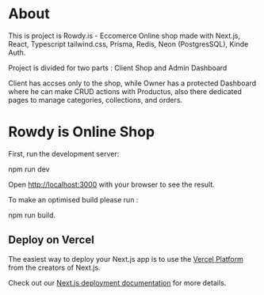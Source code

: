 # About
This is project  is Rowdy.is - Eccomerce Online shop made with Next.js, React, Typescript tailwind.css, Prisma, Redis, Neon (PostgresSQL), Kinde Auth.

Project is divided for two parts : 
Client Shop and Admin Dashboard

Client has accses only to the shop, while Owner has a protected Dashboard where he can make CRUD actions with Productus, also there dedicated pages to manage categories, collections, and orders.

# Rowdy is Online Shop

First, run the development server:

npm run dev

Open [http://localhost:3000](http://localhost:3000) with your browser to see the result.

To make an optimised build please run : 

npm run build.


## Deploy on Vercel

The easiest way to deploy your Next.js app is to use the [Vercel Platform](https://vercel.com/new?utm_medium=default-template&filter=next.js&utm_source=create-next-app&utm_campaign=create-next-app-readme) from the creators of Next.js.

Check out our [Next.js deployment documentation](https://nextjs.org/docs/app/building-your-application/deploying) for more details.
